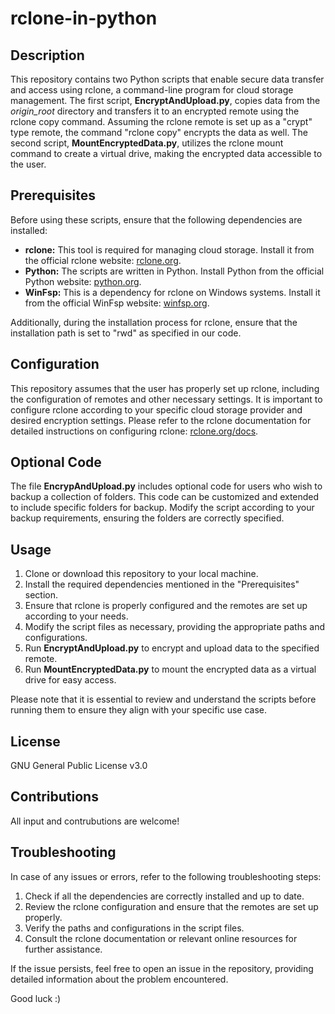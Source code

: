 # rclone-in-python

## Description

This repository contains two Python scripts that enable secure data transfer and access using rclone, a command-line program for cloud storage management. The first script, **EncryptAndUpload.py**, copies data from the *origin_root* directory and transfers it to an encrypted remote using the rclone copy command. Assuming the rclone remote is set up as a "crypt" type remote, the command "rclone copy" encrypts the data as well. The second script, **MountEncryptedData.py**, utilizes the rclone mount command to create a virtual drive, making the encrypted data accessible to the user.

## Prerequisites

Before using these scripts, ensure that the following dependencies are installed:

- **rclone:** This tool is required for managing cloud storage. Install it from the official rclone website: [rclone.org](https://rclone.org/downloads/).
- **Python:** The scripts are written in Python. Install Python from the official Python website: [python.org](https://www.python.org/downloads/).
- **WinFsp:** This is a dependency for rclone on Windows systems. Install it from the official WinFsp website: [winfsp.org](https://github.com/billziss-gh/winfsp/releases).

Additionally, during the installation process for rclone, ensure that the installation path is set to "rwd" as specified in our code.

## Configuration

This repository assumes that the user has properly set up rclone, including the configuration of remotes and other necessary settings. It is important to configure rclone according to your specific cloud storage provider and desired encryption settings. Please refer to the rclone documentation for detailed instructions on configuring rclone: [rclone.org/docs](https://rclone.org/docs/).

## Optional Code

The file **EncrypAndUpload.py** includes optional code for users who wish to backup a collection of folders. This code can be customized and extended to include specific folders for backup. Modify the script according to your backup requirements, ensuring the folders are correctly specified.

## Usage

1. Clone or download this repository to your local machine.
2. Install the required dependencies mentioned in the "Prerequisites" section.
3. Ensure that rclone is properly configured and the remotes are set up according to your needs.
4. Modify the script files as necessary, providing the appropriate paths and configurations.
5. Run **EncryptAndUpload.py** to encrypt and upload data to the specified remote.
6. Run **MountEncryptedData.py** to mount the encrypted data as a virtual drive for easy access.

Please note that it is essential to review and understand the scripts before running them to ensure they align with your specific use case.

## License

GNU General Public License v3.0

## Contributions

All input and contrubutions are welcome!

## Troubleshooting

In case of any issues or errors, refer to the following troubleshooting steps:

1. Check if all the dependencies are correctly installed and up to date.
2. Review the rclone configuration and ensure that the remotes are set up properly.
3. Verify the paths and configurations in the script files.
4. Consult the rclone documentation or relevant online resources for further assistance.

If the issue persists, feel free to open an issue in the repository, providing detailed information about the problem encountered.

Good luck :)
